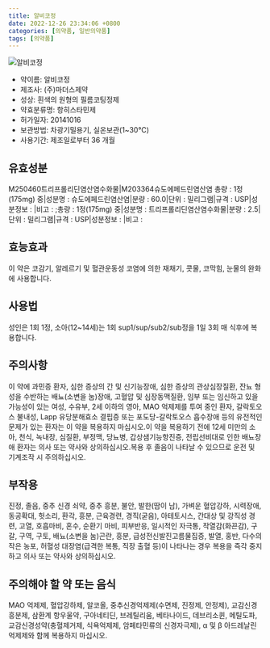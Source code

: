 ```yaml
---
title: 알비코정
date: 2022-12-26 23:34:06 +0800
categories: [의약품, 일반의약품]
tags: [의약품]
---
```

![알비코정](https://nedrug.mfds.go.kr/pbp/cmn/itemImageDownload/147426948856300002)

- 약이름: 알비코정
- 제조사: (주)마더스제약
- 성상: 흰색의 원형의 필름코팅정제
- 약효분류명: 항히스타민제
- 허가일자: 20141016
- 보관방법: 차광기밀용기, 실온보관(1~30℃)
- 사용기간: 제조일로부터 36 개월
## 유효성분
M250460트리프롤리딘염산염수화물|M203364슈도에페드린염산염
총량 : 1정(175mg) 중|성분명 : 슈도에페드린염산염|분량 : 60.0|단위 : 밀리그램|규격 : USP|성분정보 : |비고 : ;총량 : 1정(175mg) 중|성분명 : 트리프롤리딘염산염수화물|분량 : 2.5|단위 : 밀리그램|규격 : USP|성분정보 : |비고 :
## 효능효과
이 약은 코감기, 알레르기 및 혈관운동성 코염에 의한 재채기, 콧물, 코막힘, 눈물의 완화에 사용합니다.
## 사용법
성인은 1회 1정, 소아(12~14세)는 1회 sup1/sup/sub2/sub정을 1일 3회 매 식후에 복용합니다.
## 주의사항
이 약에 과민증 환자, 심한 증상의 간 및 신기능장애, 심한 증상의 관상심장질환, 잔뇨 형성을 수반하는 배뇨(소변을 눔)장애, 고혈압 및 심장동맥질환, 임부 또는 임신하고 있을 가능성이 있는 여성, 수유부, 2세 이하의 영아, MAO 억제제를 투여 중인 환자, 갈락토오스 불내성, Lapp 유당분해효소 결핍증 또는 포도당-갈락토오스 흡수장애 등의 유전적인 문제가 있는 환자는 이 약을 복용하지 마십시오.이 약을 복용하기 전에 12세 미만의 소아, 천식, 녹내장, 심질환, 부정맥, 당뇨병, 갑상샘기능항진증, 전립선비대로 인한 배뇨장애 환자는 의사 또는 약사와 상의하십시오.복용 후 졸음이 나타날 수 있으므로 운전 및 기계조작 시 주의하십시오.
## 부작용
진정, 졸음, 중추 신경 쇠약, 중추 흥분, 불안, 발한(땀이 남), 가벼운 혈압강하, 시력장애, 동공확대, 헛소리, 환각, 흥분, 근육경련, 경직(굳음), 아테토시스, 간대상 및 강직성 경련, 고열, 호흡마비, 혼수, 순환기 마비, 피부반응, 일시적인 자극통, 작열감(화끈감), 구갈, 구역, 구토, 배뇨(소변을 눔)곤란, 흥분, 급성전신발진고름물집증, 발열, 홍반, 다수의 작은 농포, 허혈성 대장염(급격한 복통, 직장 출혈 등)이 나타나는 경우 복용을 즉각 중지하고 의사 또는 약사와 상의하십시오.
## 주의해야 할 약 또는 음식
MAO 억제제, 혈압강하제, 알코올, 중추신경억제제(수면제, 진정제, 안정제), 교감신경흥분제, 삼환계 항우울약, 구아네티딘, 브레틸리움, 베타나이드, 데브리소퀸, 메틸도파, 교감신경성약(충혈제거제, 식욕억제제, 암페타민류의 신경자극제), α 및 β 아드레날린 억제제와 함께 복용하지 마십시오.

